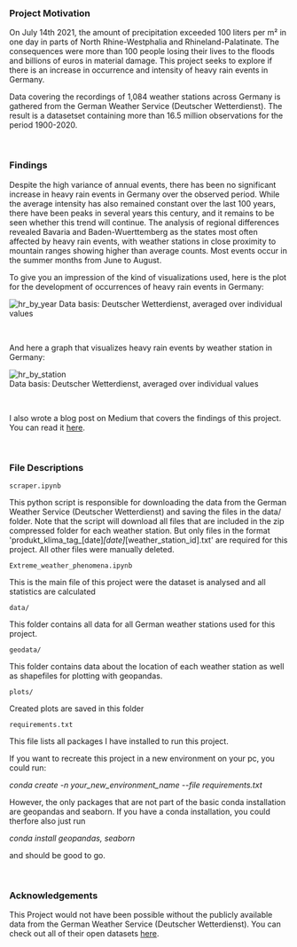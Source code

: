 ### Project Motivation 

On July 14th 2021, the amount of precipitation exceeded 100 liters per m² in one day in parts of North Rhine-Westphalia and Rhineland-Palatinate. 
The consequences were more than 100 people losing their lives to the floods and billions of euros in material damage. This project seeks to explore if there is 
an increase in occurrence and intensity of heavy rain events in Germany. 

Data covering the recordings of 1,084 weather stations across Germany is gathered
from the German Weather Service (Deutscher Wetterdienst). The result is a datasetset containing more than 16.5 million observations for the period 1900-2020. 

<br/>

### Findings

Despite the high variance of annual events, there has been no significant increase in heavy rain events in Germany over the observed period. 
While the average intensity has also remained constant over the last 100 years, 
there have been peaks in several years this century, and it remains to be seen whether 
this trend will continue.
The analysis of regional differences revealed Bavaria and Baden-Wuerttemberg as the states most often affected by heavy rain events, 
with weather stations in close proximity to mountain ranges showing higher than average counts. Most events occur in the summer months from June to August.

To give you an impression of the kind of visualizations used, here is the plot for the development of occurrences of heavy rain events in Germany:

![hr_by_year](https://user-images.githubusercontent.com/43187331/127239288-6ce04a1e-4742-4418-94c4-518be3736f92.jpg)
Data basis: Deutscher Wetterdienst, averaged over individual values

<br/>

And here a graph that visualizes heavy rain events by weather station in Germany:

![hr_by_station](https://user-images.githubusercontent.com/43187331/127239317-8de9d6ae-3e00-4f76-b24b-225e60940fff.jpg) <br/>
Data basis: Deutscher Wetterdienst, averaged over individual values

<br/>

I also wrote a blog post on Medium that covers the findings of this project. You can read it [here](https://medium.com/@janikvalentin1/are-heavy-rainfall-events-increasing-in-frequency-in-germany-2129b5d9d448).  

<br/>

### File Descriptions

``scraper.ipynb`` 

This python script is responsible for downloading the data from the German Weather Service (Deutscher Wetterdienst) and saving the files in the data/ folder. 
Note that the script will download all files that are included in the zip compressed folder for each weather station. But only files in the format 'produkt_klima_tag_[date]_[date]_[weather_station_id].txt'
are required for this project. All other files were manually deleted. 

``Extreme_weather_phenomena.ipynb``

This is the main file of this project were the dataset is analysed and all statistics are calculated

``data/`` 

This folder contains all data for all German weather stations used for this project.

``geodata/`` 

This folder contains data about the location of each weather station as well as shapefiles for plotting with geopandas.

``plots/`` 

Created plots are saved in this folder

``requirements.txt``

This file lists all packages I have installed to run this project.

If you want to recreate this project in a new environment on your pc, you could run:

*conda create -n your_new_environment_name --file requirements.txt*

However, the only packages that are not part of the basic conda installation are geopandas and seaborn. If you have a conda installation, you could therfore also just run

*conda install geopandas, seaborn*

and should be good to go. 

<br/>

### Acknowledgements

This Project would not have been possible without the publicly available data from the German Weather Service (Deutscher Wetterdienst). You can check out all of their open datasets [here](https://cdc.dwd.de/portal/).
